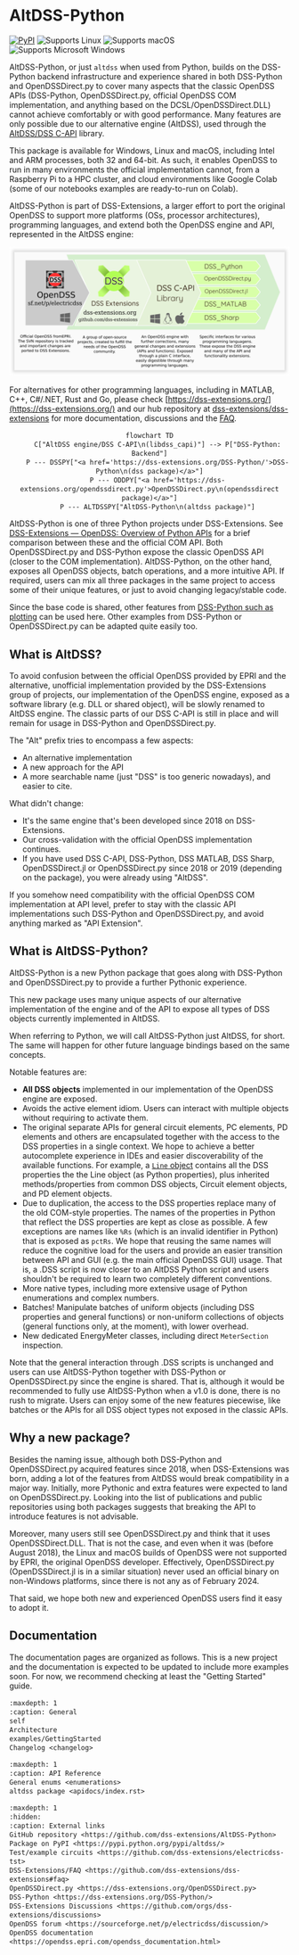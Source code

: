 # AltDSS-Python

[![PyPI](https://img.shields.io/pypi/v/altdss)](https://pypi.org/project/altdss/) <img alt="Supports Linux" src="https://img.shields.io/badge/Linux-FCC624?logo=linux&logoColor=black"> <img alt="Supports macOS" src="https://img.shields.io/badge/macOS-000000?logo=apple&logoColor=white"> <img alt="Supports Microsoft Windows" src="https://img.shields.io/badge/Windows-0078D6?logo=windows&logoColor=white">

AltDSS-Python, or just `altdss` when used from Python, builds on the DSS-Python backend infrastructure and experience shared in both DSS-Python and OpenDSSDirect.py to cover many aspects that the classic OpenDSS APIs (DSS-Python, OpenDSSDirect.py, official OpenDSS COM implementation, and anything based on the DCSL/OpenDSSDirect.DLL) cannot achieve comfortably or with good performance. Many features are only possible due to our alternative engine (AltDSS), used through the [AltDSS/DSS C-API](https://github.com/dss-extensions/dss_capi) library. 

This package is available for Windows, Linux and macOS, including Intel and ARM processes, both 32 and 64-bit. As such, it enables OpenDSS to run in many environments the official implementation cannot, from a Raspberry Pi to a HPC cluster, and cloud environments like Google Colab (some of our notebooks examples are ready-to-run on Colab).

AltDSS-Python is part of DSS-Extensions, a larger effort to port the original OpenDSS to support more platforms (OSs, processor architectures), programming languages, and extend both the OpenDSS engine and API, represented in the AltDSS engine:

<p align="center">
    <img alt="Overview of related projects" src="https://github.com/dss-extensions/dss-extensions/blob/main/images/repomap.png?raw=true">
</p>

For alternatives for other programming languages, including in MATLAB, C++, C#/.NET, Rust and Go, please check [https://dss-extensions.org/](https://dss-extensions.org/) and our hub repository at [dss-extensions/dss-extensions](https://github.com/dss-extensions/dss-extensions) for more documentation, discussions and the [FAQ](https://github.com/dss-extensions/dss-extensions#faq).

<center>

```mermaid
flowchart TD
    C["AltDSS engine/DSS C-API\n(libdss_capi)"] --> P["DSS-Python: Backend"]
    P --- DSSPY["<a href='https://dss-extensions.org/DSS-Python/'>DSS-Python\n(dss package)</a>"]
    P --- ODDPY["<a href='https://dss-extensions.org/opendssdirect.py'>OpenDSSDirect.py\n(opendssdirect package)</a>"]
    P --- ALTDSSPY["AltDSS-Python\n(altdss package)"]
```

</center>

AltDSS-Python is one of three Python projects under DSS-Extensions. See [DSS-Extensions — OpenDSS: Overview of Python APIs](https://dss-extensions.org/python_apis.html) for a brief comparison between these and the official COM API. Both OpenDSSDirect.py and DSS-Python expose the classic OpenDSS API (closer to the COM implementation). AltDSS-Python, on the other hand, exposes all OpenDSS objects, batch operations, and a more intuitive API. If required, users can mix all three packages in the same project to access some of their unique features, or just to avoid changing legacy/stable code.

Since the base code is shared, other features from [DSS-Python such as plotting](https://dss-extensions.org/DSS-Python/examples/Plotting.html) can be used here. Other examples from DSS-Python or OpenDSSDirect.py can be adapted quite easily too.

## What is AltDSS?

To avoid confusion between the official OpenDSS provided by EPRI and the alternative, unofficial implementation provided by the DSS-Extensions group of projects, our implementation of the OpenDSS engine, exposed as a software library (e.g. DLL or shared object), will be slowly renamed to AltDSS engine. The classic parts of our DSS C-API is still in place and will remain for usage in DSS-Python and OpenDSSDirect.py.

The "Alt" prefix tries to encompass a few aspects:
- An alternative implementation
- A new approach for the API
- A more searchable name (just "DSS" is too generic nowadays), and easier to cite.

What didn't change:
- It's the same engine that's been developed since 2018 on DSS-Extensions.
- Our cross-validation with the official OpenDSS implementation continues.
- If you have used DSS C-API, DSS-Python, DSS MATLAB, DSS Sharp, OpenDSSDirect.jl or OpenDSSDirect.py since 2018 or 2019 (depending on the package), you were already using "AltDSS".

If you somehow need compatibility with the official OpenDSS COM implementation at API level, prefer to stay with the classic API implementations such DSS-Python and OpenDSSDirect.py, and avoid anything marked as "API Extension". 

## What is AltDSS-Python?

AltDSS-Python is a new Python package that goes along with DSS-Python and OpenDSSDirect.py to provide a further Pythonic experience.

This new package uses many unique aspects of our alternative implementation of the engine and of the API to expose all types of DSS objects currently implemented in AltDSS.

When referring to Python, we will call AltDSS-Python just AltDSS, for short. The same will happen for other future language bindings based on the same concepts.

Notable features are:
- **All DSS objects** implemented in our implementation of the OpenDSS engine are exposed.
- Avoids the active element idiom. Users can interact with multiple objects without requiring to activate them.
- The original separate APIs for general circuit elements, PC elements, PD elements and others are encapsulated together with the access to the DSS properties in a single context. We hope to achieve a better autocomplete experience in IDEs and easier discoverability of the available functions. For example, a [`Line` object](altdss.Line.Line) contains all the DSS properties the the Line object (as Python properties), plus inherited methods/properties from common DSS objects, Circuit element objects, and PD element objects.
- Due to duplication, the access to the DSS properties replace many of the old COM-style properties. The names of the properties in Python that reflect the DSS properties are kept as close as possible. A few exceptions are names like `%Rs` (which is an invalid identifier in Python) that is exposed as `pctRs`. We hope that reusing the same names will reduce the cognitive load for the users and provide an easier transition between API and GUI (e.g. the main official OpenDSS GUI) usage. That is, a .DSS script is now closer to an AltDSS Python script and users shouldn't be required to learn two completely different conventions.
- More native types, including more extensive usage of Python enumerations and complex numbers.
- Batches! Manipulate batches of uniform objects (including DSS properties and general functions) or non-uniform collections of objects (general functions only, at the moment), with lower overhead.
- New dedicated EnergyMeter classes, including direct `MeterSection` inspection.

Note that the general interaction through .DSS scripts is unchanged and users can use AltDSS-Python together with DSS-Python or OpenDSSDirect.py since the engine is shared. That is, although it would be recommended to fully use AltDSS-Python when a v1.0 is done, there is no rush to migrate. Users can enjoy some of the new features piecewise, like batches or the APIs for all DSS object types not exposed in the classic APIs.

## Why a new package?

Besides the naming issue, although both DSS-Python and OpenDSSDirect.py acquired features since 2018, when DSS-Extensions was born, adding a lot of the features from AltDSS would break compatibility in a major way. Initially, more Pythonic and extra features were expected to land on OpenDSSDirect.py. Looking into the list of publications and public repositories using both packages suggests that breaking the API to introduce features is not advisable.

Moreover, many users still see OpenDSSDirect.py and think that it uses OpenDSSDirect.DLL. That is not the case, and even when it was (before August 2018), the Linux and macOS builds of OpenDSS were not supported by EPRI, the original OpenDSS developer. Effectively, OpenDSSDirect.py (OpenDSSDirect.jl is in a similar situation) never used an official binary on non-Windows platforms, since there is not any as of February 2024.

That said, we hope both new and experienced OpenDSS users find it easy to adopt it.

## Documentation

The documentation pages are organized as follows. This is a new project and the documentation is expected to be updated to include more examples soon. For now, we recommend checking at least the "Getting Started" guide.

```{toctree}
:maxdepth: 1
:caption: General
self
Architecture
examples/GettingStarted
Changelog <changelog>
```

```{toctree}
:maxdepth: 1
:caption: API Reference
General enums <enumerations>
altdss package <apidocs/index.rst>
```

```{toctree}
:maxdepth: 1
:hidden:
:caption: External links
GitHub repository <https://github.com/dss-extensions/AltDSS-Python>
Package on PyPI <https://pypi.python.org/pypi/altdss/>
Test/example circuits <https://github.com/dss-extensions/electricdss-tst>
DSS-Extensions/FAQ <https://github.com/dss-extensions/dss-extensions#faq>
OpenDSSDirect.py <https://dss-extensions.org/OpenDSSDirect.py>
DSS-Python <https://dss-extensions.org/DSS-Python/>
DSS-Extensions Discussions <https://github.com/orgs/dss-extensions/discussions>
OpenDSS forum <https://sourceforge.net/p/electricdss/discussion/>
OpenDSS documentation <https://opendss.epri.com/opendss_documentation.html>
```

